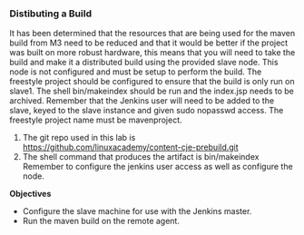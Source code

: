 ### Distibuting a Build 

It has been determined that the resources that are being used for the maven build from M3 need to be reduced and that it would be better if the project was built on more robust hardware, this means that you will need to take the build and make it a distributed build using the provided slave node. This node is not configured and must be setup to perform the build. The freestyle project should be configured to ensure that the build is only run on slave1. The shell bin/makeindex should be run and the index.jsp needs to be archived. Remember that the Jenkins user will need to be added to the slave, keyed to the slave instance and given sudo nopasswd access. The freestyle project name must be mavenproject.

1. The git repo used in this lab is https://github.com/linuxacademy/content-cje-prebuild.git 
2. The shell command that produces the artifact is bin/makeindex Remember to configure the jenkins user access as well as configure the node.

**Objectives**
* Configure the slave machine for use with the Jenkins master. 
* Run the maven build on the remote agent.
